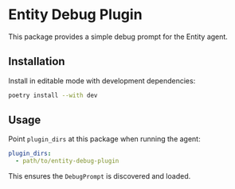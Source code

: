 # Entity Debug Plugin

This package provides a simple debug prompt for the Entity agent.

## Installation

Install in editable mode with development dependencies:

```bash
poetry install --with dev
```

## Usage

Point `plugin_dirs` at this package when running the agent:

```yaml
plugin_dirs:
  - path/to/entity-debug-plugin
```

This ensures the `DebugPrompt` is discovered and loaded.

